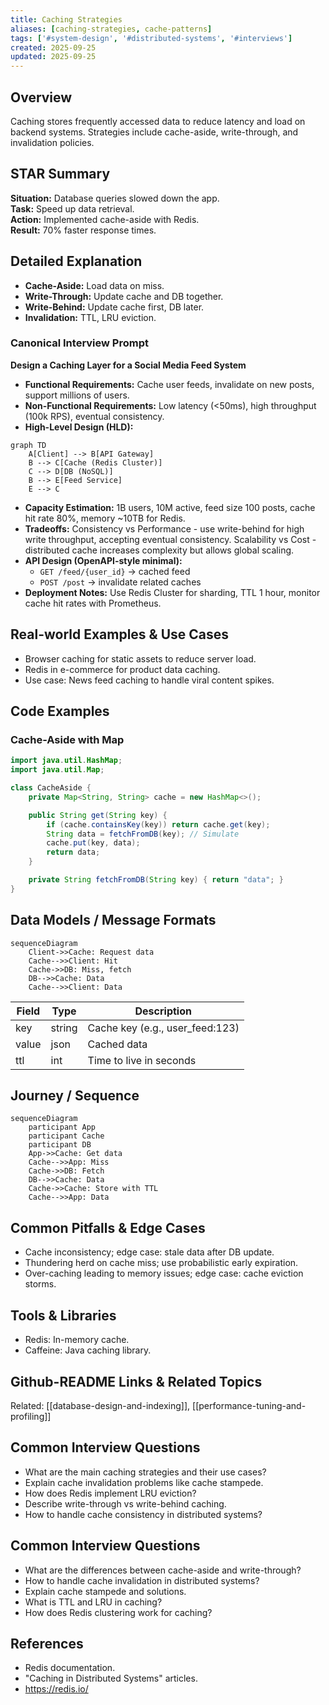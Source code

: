 ```yaml
---
title: Caching Strategies
aliases: [caching-strategies, cache-patterns]
tags: ['#system-design', '#distributed-systems', '#interviews']
created: 2025-09-25
updated: 2025-09-25
---
```


## Overview
Caching stores frequently accessed data to reduce latency and load on backend systems. Strategies include cache-aside, write-through, and invalidation policies.

## STAR Summary
**Situation:** Database queries slowed down the app.  
**Task:** Speed up data retrieval.  
**Action:** Implemented cache-aside with Redis.  
**Result:** 70% faster response times.

## Detailed Explanation
- **Cache-Aside:** Load data on miss.
- **Write-Through:** Update cache and DB together.
- **Write-Behind:** Update cache first, DB later.
- **Invalidation:** TTL, LRU eviction.

### Canonical Interview Prompt
**Design a Caching Layer for a Social Media Feed System**

- **Functional Requirements:** Cache user feeds, invalidate on new posts, support millions of users.
- **Non-Functional Requirements:** Low latency (<50ms), high throughput (100k RPS), eventual consistency.
- **High-Level Design (HLD):**

```mermaid
graph TD
    A[Client] --> B[API Gateway]
    B --> C[Cache (Redis Cluster)]
    C --> D[DB (NoSQL)]
    B --> E[Feed Service]
    E --> C
```

- **Capacity Estimation:** 1B users, 10M active, feed size 100 posts, cache hit rate 80%, memory ~10TB for Redis.
- **Tradeoffs:** Consistency vs Performance - use write-behind for high write throughput, accepting eventual consistency. Scalability vs Cost - distributed cache increases complexity but allows global scaling.
- **API Design (OpenAPI-style minimal):**
  - `GET /feed/{user_id}` -> cached feed
  - `POST /post` -> invalidate related caches
- **Deployment Notes:** Use Redis Cluster for sharding, TTL 1 hour, monitor cache hit rates with Prometheus.

## Real-world Examples & Use Cases
- Browser caching for static assets to reduce server load.
- Redis in e-commerce for product data caching.
- Use case: News feed caching to handle viral content spikes.

## Code Examples
### Cache-Aside with Map
```java
import java.util.HashMap;
import java.util.Map;

class CacheAside {
    private Map<String, String> cache = new HashMap<>();

    public String get(String key) {
        if (cache.containsKey(key)) return cache.get(key);
        String data = fetchFromDB(key); // Simulate
        cache.put(key, data);
        return data;
    }

    private String fetchFromDB(String key) { return "data"; }
}
```

## Data Models / Message Formats
```mermaid
sequenceDiagram
    Client->>Cache: Request data
    Cache-->>Client: Hit
    Cache->>DB: Miss, fetch
    DB-->>Cache: Data
    Cache-->>Client: Data
```

| Field | Type | Description |
|-------|------|-------------|
| key | string | Cache key (e.g., user_feed:123) |
| value | json | Cached data |
| ttl | int | Time to live in seconds |

## Journey / Sequence
```mermaid
sequenceDiagram
    participant App
    participant Cache
    participant DB
    App->>Cache: Get data
    Cache-->>App: Miss
    Cache->>DB: Fetch
    DB-->>Cache: Data
    Cache->>Cache: Store with TTL
    Cache-->>App: Data
```

## Common Pitfalls & Edge Cases
- Cache inconsistency; edge case: stale data after DB update.
- Thundering herd on cache miss; use probabilistic early expiration.
- Over-caching leading to memory issues; edge case: cache eviction storms.

## Tools & Libraries
- Redis: In-memory cache.
- Caffeine: Java caching library.

## Github-README Links & Related Topics
Related: [[database-design-and-indexing]], [[performance-tuning-and-profiling]]

## Common Interview Questions
- What are the main caching strategies and their use cases?
- Explain cache invalidation problems like cache stampede.
- How does Redis implement LRU eviction?
- Describe write-through vs write-behind caching.
- How to handle cache consistency in distributed systems?

## Common Interview Questions
- What are the differences between cache-aside and write-through?
- How to handle cache invalidation in distributed systems?
- Explain cache stampede and solutions.
- What is TTL and LRU in caching?
- How does Redis clustering work for caching?

## References
- Redis documentation.
- "Caching in Distributed Systems" articles.
- https://redis.io/
